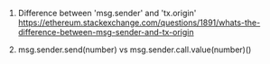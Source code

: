 1. Difference between 'msg.sender' and 'tx.origin' <br>
   https://ethereum.stackexchange.com/questions/1891/whats-the-difference-between-msg-sender-and-tx-origin <br>

2. msg.sender.send(number)  vs  msg.sender.call.value(number)()

